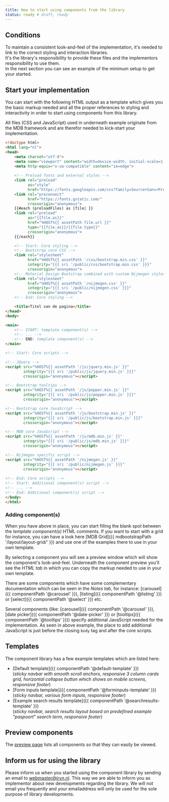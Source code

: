 ```yaml
---
title: How to start using components from the library
status: ready # draft, ready
---
```


## Conditions

To maintain a consistent look-and-feel of the implementation, it's needed to link to the correct styling and interaction libraries.<br>
It's the library's responsibility to provide these files and the implementors responsibility to use them.<br>
In the next section you can see an example of the minimum setup to get your started.

## Start your implementation

You can start with the following HTML output as a template which gives you the 
basic markup needed and all the proper references to styling and interactivity in order to start using components from this library.

All files (CSS and JavaScript) used in underneath example originate from the MDB framework and are therefor needed to kick-start your implementation.

```html
<!doctype html>
<html lang="nl">
<head>
    <meta charset="utf-8">
    <meta name="viewport" content="width=device-width, initial-scale=1, shrink-to-fit=no">
    <meta http-equiv="x-ua-compatible" content="ie=edge">
    
    <!-- Preload fonts and external styles -->
    <link rel="preload" 
          as="style"
          href="https://fonts.googleapis.com/css?family=Source+Sans+Pro:400,400i,600,700&display=swap">
    <link rel="preconnect" 
          href="https://fonts.gstatic.com/" 
          crossorigin="anonymous">
    {{#each (preloadFiles) as |file| }}
    <link rel="preload" 
          as="{{file.as}}" 
          href="%HOST%{{ assetPath file.url }}" 
          type="{{file.as}}/{{file.type}}"
          crossorigin="anonymous">
    {{/each}}

    <!-- Start: Core styling -->
    <!-- Bootstrap core CSS -->
    <link rel="stylesheet" 
          href="%HOST%{{ assetPath '/css/bootstrap.min.css' }}"
          integrity="{{{ sri '/public/css/bootstrap.min.css' }}}"
          crossorigin="anonymous">
    <!-- Material Design Bootstrap combined with custom Nijmegen styles -->
    <link rel="stylesheet" 
          href="%HOST%{{ assetPath '/nijmegen.css' }}"
          integrity="{{{ sri '/public/nijmegen.css' }}}"
          crossorigin="anonymous">
    <!-- End: Core styling -->

    <title>Titel van de pagina</title>
</head>
<body>

<main>
    <!-- START: template component(s) -->
    <!-- ... -->
    <!-- END: template component(s) -->
</main>

<!-- Start: Core scripts -->

<!-- JQuery -->
<script src="%HOST%{{ assetPath '/js/jquery.min.js' }}"
        integrity="{{{ sri '/public/js/jquery.min.js' }}}"
        crossorigin="anonymous"></script>

<!-- Bootstrap tooltips -->
<script src="%HOST%{{ assetPath '/js/popper.min.js' }}"
        integrity="{{{ sri '/public/js/popper.min.js' }}}"
        crossorigin="anonymous"></script>

<!-- Bootstrap core JavaScript -->
<script src="%HOST%{{ assetPath '/js/bootstrap.min.js' }}"
        integrity="{{{ sri '/public/js/bootstrap.min.js' }}}"
        crossorigin="anonymous"></script>

<!-- MDB core JavaScript -->
<script src="%HOST%{{ assetPath '/js/mdb.min.js' }}"
        integrity="{{{ sri '/public/js/mdb.min.js' }}}"
        crossorigin="anonymous"></script>

<!-- Nijmegen specific script -->
<script src="%HOST%{{ assetPath '/nijmegen.js' }}"
        integrity="{{{ sri '/public/nijmegen.js' }}}"
        crossorigin="anonymous"></script>
        
<!-- End: Core scripts -->
<!-- Start: Additional component(s) script -->
<!-- ... -->
<!-- End: Additional component(s) script -->
</body>
</html>
```

### Adding component(s)

When you have above in place, you can start filling the blank spot between the *template component(s)*
HTML comments.
If you want to start with a grid for instance, you can have a look here [MDB Grid]({{ mdbootstrapPath '/layout/layout-grid/' }}) and use one of the examples there to use in your own template.

By selecting a component you will see a preview window which will show the component's look-and-feel.
Underneath the component preview you'll see the *HTML tab* in which you can copy the markup needed
to use in your own template.

There are some components which have some complementary documentation which can be seen in the *Notes tab*, for instance: [carousel]({{ componentPath '@carousel' }}), [listing]({{ componentPath '@listing' }}) or [select]({{ componentPath '@select' }}) etc.

Several components (like: [carousel]({{ componentPath '@carousel' }}), [date picker]({{ componentPath '@date-picker' }}) or [tooltips]({{ componentPath '@tooltips' }})) specify additional JavaScript needed for the implementation. As seen in above example, the place to add additional JavaScript is just before the closing `body` tag and after the core scripts.


## Templates

The component library has a few example templates which are listed here:

* [Default template]({{ componentPath '@default-template' }})<br>
  (*sticky navbar with smooth scroll anchors, responsive 3 column cards grid, horizontal collapse button which shows on mobile screens, responsive footer*)
* [Form inputs template]({{ componentPath '@forminputs-template' }})<br>
  (*sticky navbar, various form inputs, responsive footer*)
* [Example search results template]({{ componentPath '@searchresults-template' }})<br>
  (*sticky navbar, search results layout based on predefined example "paspoort" search term, responsive footer*)

## Preview components

The [preview page](../components-listing.html) lists all components so that they can easily be viewed.

## Inform us for using the library

Please inform us when you started using the component library by sending an email to [webmaster@irvn.nl](mailto:webmaster@irvn.nl). This way we are able to inform you as implementor about new developments regarding the library. We will not email you frequently and your emailaddress will only be used for the sole purpose of library developments.

<script>
    var docElement = document.querySelector('.Document');
    docElement.innerHTML = docElement.innerHTML.replace(/%HOST%/g, window.location.origin);
</script>
